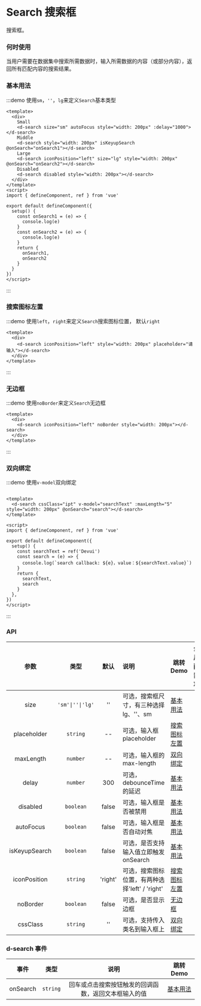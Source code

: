 # Search 搜索框

搜索框。

### 何时使用

当用户需要在数据集中搜索所需数据时，输入所需数据的内容（或部分内容），返回所有匹配内容的搜索结果。

### 基本用法

:::demo 使用`sm`，`''`，`lg`来定义`Search`基本类型

```vue
<template>
  <div>
    Small
    <d-search size="sm" autoFocus style="width: 200px" :delay="1000"></d-search>
    Middle
    <d-search style="width: 200px" isKeyupSearch @onSearch="onSearch1"></d-search>
    Large
    <d-search iconPosition="left" size="lg" style="width: 200px" @onSearch="onSearch2"></d-search>
    Disabled
    <d-search disabled style="width: 200px"></d-search>
  </div>
</template>
<script>
import { defineComponent, ref } from 'vue'

export default defineComponent({
  setup() {
    const onSearch1 = (e) => {
      console.log(e)
    }
    const onSearch2 = (e) => {
      console.log(e)
    }
    return {
      onSearch1,
      onSearch2
    }
  }
})
</script>
```
:::

### 搜索图标左置

:::demo 使用`left`，`right`来定义`Search`搜索图标位置， 默认`right`

```vue
<template>
  <div>
    <d-search iconPosition="left" style="width: 200px" placeholder="请输入"></d-search>
  </div>
</template>
```
:::

### 无边框

:::demo 使用`noBorder`来定义`Search`无边框

```vue
<template>
  <div>
    <d-search iconPosition="left" noBorder style="width: 200px"></d-search>
  </div>
</template>
```
:::

### 双向绑定

:::demo 使用`v-model`双向绑定

```vue

<template>
  <d-search cssClass="ipt" v-model="searchText" :maxLength="5" style="width: 200px" @onSearch="search"></d-search>
</template>

<script>
import { defineComponent, ref } from 'vue'

export default defineComponent({
  setup() {
    const searchText = ref('Devui')
    const search = (e) => {
      console.log(`search callback: ${e}，value：${searchText.value}`)
    }
    return {
      searchText,
      search
    }
  },
})
</script>
```

:::

### API

|    参数     |   类型   |   默认    | 说明                     | 跳转 Demo                         | 全局配置项 |
| :---------: | :------: | :-------: | :----------------------- | --------------------------------- | --------- |
|    size     | `'sm'\|''\|'lg'` |    ''     | 可选，搜索框尺寸，有三种选择 lg、''、sm  | [基本用法](#基本用法)             ||
|    placeholder     | `string` |  --   | 可选，输入框 placeholder     | [搜索图标左置](#搜索图标左置)             ||
|    maxLength     | `number` |  --   | 可选，输入框的 max-length    |  [双向绑定](#双向绑定)  ||
|    delay     | `number` |  300   | 可选，debounceTime 的延迟    |  [基本用法](#基本用法)  ||
|    disabled    | `boolean` | false | 可选，输入框是否被禁用    | [基本用法](#基本用法)             ||
|    autoFocus    | `boolean` | false | 可选，输入框是否自动对焦 | [基本用法](#基本用法)             ||
| isKeyupSearch | `boolean` |  false   | 可选，是否支持输入值立即触发 onSearch | [基本用法](#基本用法) ||
| iconPosition | `string` |  'right'   | 可选，搜索图标位置，有两种选择'left' / 'right' | [搜索图标左置](#搜索图标左置) ||
| noBorder | `boolean` |  false  | 可选，是否显示边框 | [无边框](#无边框) ||
| cssClass | `string` |  ''  | 可选，支持传入类名到输入框上 | [双向绑定](#双向绑定) ||

### d-search 事件

|    事件     |   类型  | 说明                     | 跳转 Demo |
| :---------: | :------: | :--------------------: | :---------: |
| onSearch |	`string` |	回车或点击搜索按钮触发的回调函数，返回文本框输入的值 |	[基本用法](#基本用法) |

